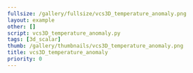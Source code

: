 ```yaml
---
fullsize: /gallery/fullsize/vcs3D_temperature_anomaly.png
layout: example
other: []
script: vcs3D_temperature_anomaly.py
tags: [3d_scalar]
thumb: /gallery/thumbnails/vcs3D_temperature_anomaly.png
title: vcs3D_temperature_anomaly
priority: 0
---
```

